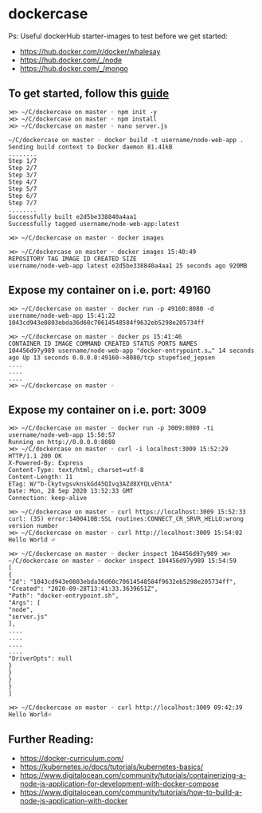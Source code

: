 # dockercase

Ps: Useful dockerHub starter-images to test before we get started:

- https://hub.docker.com/r/docker/whalesay
- https://hub.docker.com/_/node
- https://hub.docker.com/_/mongo

## To get started, follow this [guide](https://nodejs.org/en/docs/guides/nodejs-docker-webapp/#creating-a-dockerfile)

```
⋊> ~/C/dockercase on master ◦ npm init -y
⋊> ~/C/dockercase on master ◦ npm install
⋊> ~/C/dockercase on master ◦ nano server.js

~/C/dockercase on master ◦ docker build -t username/node-web-app .
Sending build context to Docker daemon 81.41kB
........
Step 1/7
Step 2/7
Step 3/7
Step 4/7
Step 5/7
Step 6/7
Step 7/7
........
Successfully built e2d5be338840a4aa1
Successfully tagged username/node-web-app:latest

⋊> ~/C/dockercase on master ◦ docker images

⋊> ~/C/dockercase on master ◦ docker images 15:40:49
REPOSITORY TAG IMAGE ID CREATED SIZE
username/node-web-app latest e2d5be338840a4aa1 25 seconds ago 920MB
```

## Expose my container on i.e. port: 49160

```
⋊> ~/C/dockercase on master ◦ docker run -p 49160:8080 -d username/node-web-app 15:41:22
1043cd943e0803ebda36d60c70614548584f9632eb5298e205734ff

⋊> ~/C/dockercase on master ◦ docker ps 15:41:46
CONTAINER ID IMAGE COMMAND CREATED STATUS PORTS NAMES
104456d97y989 username/node-web-app "docker-entrypoint.s…" 14 seconds ago Up 13 seconds 0.0.0.0:49160->8080/tcp stupefied_jepsen
....
....
....
⋊> ~/C/dockercase on master ◦
```

## Expose my container on i.e. port: 3009

```
⋊> ~/C/dockercase on master ◦ docker run -p 3009:8080 -ti username/node-web-app 15:50:57
Running on http://0.0.0.0:8080
⋊> ~/C/dockercase on master ◦ curl -i localhost:3009 15:52:29
HTTP/1.1 200 OK
X-Powered-By: Express
Content-Type: text/html; charset=utf-8
Content-Length: 11
ETag: W/"b-CkytvgsvknskGd45QIvq3AZd8XYQLvEhtA"
Date: Mon, 28 Sep 2020 13:52:33 GMT
Connection: keep-alive

⋊> ~/C/dockercase on master ◦ curl https://localhost:3009 15:52:33
curl: (35) error:1400410B:SSL routines:CONNECT_CR_SRVR_HELLO:wrong version number
⋊> ~/C/dockercase on master ◦ curl http://localhost:3009 15:54:02
Hello World ⏎

⋊> ~/C/dockercase on master ◦ docker inspect 104456d97y989 ⋊> ~/C/dockercase on master ◦ docker inspect 104456d97y989 15:54:59
[
{
"Id": "1043cd943e0803ebda36d60c70614548584f9632eb5298e205734ff",
"Created": "2020-09-28T13:41:33.3639651Z",
"Path": "docker-entrypoint.sh",
"Args": [
"node",
"server.js"
],
....
....
....
....
"DriverOpts": null
}
}
}
}
]

⋊> ~/C/dockercase on master ◦ curl http://localhost:3009 09:42:39
Hello World⏎

```

## Further Reading:

- https://docker-curriculum.com/
- https://kubernetes.io/docs/tutorials/kubernetes-basics/
- https://www.digitalocean.com/community/tutorials/containerizing-a-node-js-application-for-development-with-docker-compose
- https://www.digitalocean.com/community/tutorials/how-to-build-a-node-js-application-with-docker
